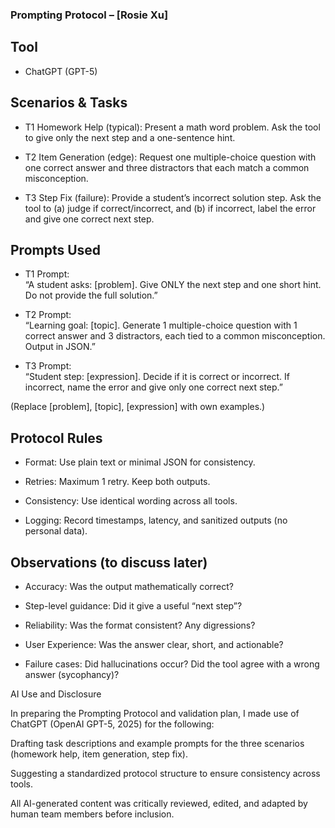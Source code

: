 ### Prompting Protocol – \[Rosie Xu\]

## Tool

*   ChatGPT (GPT-5)
    

## Scenarios & Tasks

*   T1 Homework Help (typical): Present a math word problem. Ask the tool to give only the next step and a one-sentence hint.  

*   T2 Item Generation (edge): Request one multiple-choice question with one correct answer and three distractors that each match a common misconception.        

*   T3 Step Fix (failure): Provide a student’s incorrect solution step. Ask the tool to (a) judge if correct/incorrect, and (b) if incorrect, label the error and give one correct next step. 
      
    
## Prompts Used

*   T1 Prompt:  
    “A student asks: [problem]. Give ONLY the next step and one short hint. Do not provide the full solution.”    
    
*   T2 Prompt:  
    “Learning goal: [topic]. Generate 1 multiple-choice question with 1 correct answer and 3 distractors, each tied to a common misconception. Output in JSON.”   
    
*   T3 Prompt:  
    “Student step: [expression]. Decide if it is correct or incorrect. If incorrect, name the error and give only one correct next step.”    

(Replace [problem], [topic], [expression] with own examples.)


## Protocol Rules

*   Format: Use plain text or minimal JSON for consistency.        
    
*   Retries: Maximum 1 retry. Keep both outputs.  
      
    
*   Consistency: Use identical wording across all tools.  
      
    
*   Logging: Record timestamps, latency, and sanitized outputs (no personal data).  
      
    

## Observations (to discuss later)

*   Accuracy: Was the output mathematically correct?  
      
    
*   Step-level guidance: Did it give a useful “next step”?  
      
    
*   Reliability: Was the format consistent? Any digressions?  
      
    
*   User Experience: Was the answer clear, short, and actionable?  
      
    
*   Failure cases: Did hallucinations occur? Did the tool agree with a wrong answer (sycophancy)?  
      
    

AI Use and Disclosure

In preparing the Prompting Protocol and validation plan, I made use of ChatGPT (OpenAI GPT-5, 2025) for the following:

Drafting task descriptions and example prompts for the three scenarios (homework help, item generation, step fix).

Suggesting a standardized protocol structure to ensure consistency across tools.

All AI-generated content was critically reviewed, edited, and adapted by human team members before inclusion.
